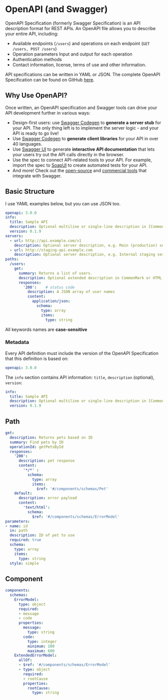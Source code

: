 # OpenAPI (and Swagger)

OpenAPI Specification (formerly Swagger Specification) is an API description format for REST APIs. An OpenAPI file allows you to describe your entire API, including:

* Available endpoints (`/users`) and operations on each endpoint (`GET /users, POST /users`)
* Operation parameters Input and output for each operation
* Authentication methods
* Contact information, license, terms of use and other information.

API specifications can be written in YAML or JSON. The complete OpenAPI Specification can be found on GitHub [here](https://github.com/OAI/OpenAPI-Specification/blob/master/versions/3.0.3.md).

## Why Use OpenAPI?

Once written, an OpenAPI specification and Swagger tools can drive your API development further in various ways:
* Design-first users: use [Swagger Codegen](https://github.com/swagger-api/swagger-codegen) to **generate a server stub** for your API. The only thing left is to implement the server logic - and your API is ready to go live!
* Use [Swagger Codegen](https://github.com/swagger-api/swagger-codegen) to **generate client libraries** for your API in over 40 languages.
* Use [Swagger UI](https://github.com/swagger-api/swagger-ui) to generate **interactive API documentation** that lets your users try out the API calls directly in the browser.
* Use the spec to connect API-related tools to your API. For example, import the spec to [SoapUI](https://soapui.org/) to create automated tests for your API.
* And more! Check out the [open-source](https://swagger.io/tools/open-source/open-source-integrations/) and [commercial tools](https://swagger.io/commercial-tools/) that integrate with Swagger.

## Basic Structure

I use YAML examples below, but you can use JSON too.

```YAML
openapi: 3.0.0
info:
  title: Sample API
  description: Optional multiline or single-line description in [CommonMark](http://commonmark.org/help/) or HTML.
  version: 0.1.9
servers:
  - url: http://api.example.com/v1
    description: Optional server description, e.g. Main (production) server
  - url: http://staging-api.example.com
    description: Optional server description, e.g. Internal staging server for testing
paths:
  /users:
    get:
      summary: Returns a list of users.
      description: Optional extended description in CommonMark or HTML.
      responses:
        '200':    # status code
          description: A JSON array of user names
          content:
            application/json:
              schema: 
                type: array
                items: 
                  type: string
```
All keywords names are **case-sensitive**

### Metadata
Every API definition must include the version of the OpenAPI Specification that this definition is based on:
```YAML
openapi: 3.0.0
```
The `info` section contains API information: `title`, `description` (optional), `version`:
```YAML
info:
  title: Sample API
  description: Optional multiline or single-line description in [CommonMark](http://commonmark.org/help/) or HTML.
  version: 0.1.9
```

## Path
```YAML
get:
  description: Returns pets based on ID
  summary: Find pets by ID
  operationId: getPetsById
  responses:
    '200':
      description: pet response
      content:
        '*/*' :
          schema:
            type: array
            items:
              $ref: '#/components/schemas/Pet'
    default:
      description: error payload
      content:
        'text/html':
          schema:
            $ref: '#/components/schemas/ErrorModel'
parameters:
- name: id
  in: path
  description: ID of pet to use
  required: true
  schema:
    type: array
    items:
      type: string  
  style: simple
```

## Component

```YAML
components:
  schemas:
    ErrorModel:
      type: object
      required:
      - message
      - code
      properties:
        message:
          type: string
        code:
          type: integer
          minimum: 100
          maximum: 600
    ExtendedErrorModel:
      allOf:
      - $ref: '#/components/schemas/ErrorModel'
      - type: object
        required:
        - rootCause
        properties:
          rootCause:
            type: string
```

